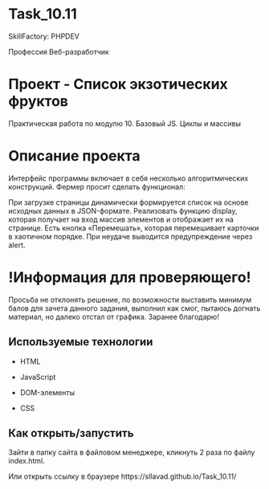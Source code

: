 # Task_10.11

<p>SkillFactory: PHPDEV</p>
Профессия Веб-разработчик

# Проект - Список экзотических фруктов

Практическая работа по модулю 10. Базовый JS. Циклы и массивы

# Описание проекта 

Интерфейс программы включает в себя несколько алгоритмических конструкций. Фермер просит сделать функционал:

При загрузке страницы динамически формируется список на основе исходных данных в JSON-формате. Реализовать функцию display, которая получает на вход массив элементов и отображает их на странице.
Есть кнопка «Перемешать», которая перемешивает карточки в хаотичном порядке. При неудаче выводится предупреждение через alert.

# !Информация для проверяющего!

Просьба не отклонять решение, по возможности выставить минимум балов для зачета данного задания, выполнил как смог, пытаюсь догнать материал, но далеко отстал от графика. Заранее благодарю!

## Используемые технологии

* HTML

* JavaScript 

* DOM-элементы

* CSS 


## Как открыть/запустить

<p>Зайти в папку сайта в файловом менеджере, кликнуть 2 раза по файлу index.html.</p>
Или открыть ссылку в браузере <a>https://sllavad.github.io/Task_10.11/</a>


